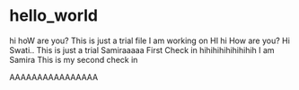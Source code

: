 # hello_world
hi hoW are you? This is just a trial file I am working on
HI
hi
How are you?
Hi Swati.. This is just a trial
Samiraaaaa First Check in
hihihihihihihihih I am Samira This is my second check in

AAAAAAAAAAAAAAAA
